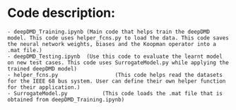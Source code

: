 # Code description:

	- deepDMD_Training.ipynb (Main code that helps train the deepDMD model. This code uses helper_fcns.py to load the data. This code saves the neural network weights, biases and the Koopman operator into a .mat file.)
	- deepDMD_Testing.ipynb  (Use this code to evaluate the learnt model on new test cases. This code uses SurrogateModel.py while applying the trained deepDMD model) 
	- helper_fcns.py                  (This code helps read the datasets for the IEEE 68 bus system. User can define their own helper function for their application.)
	- SurrogateModel.py           (This code loads the .mat file that is obtained from deepDMD_Training.ipynb) 